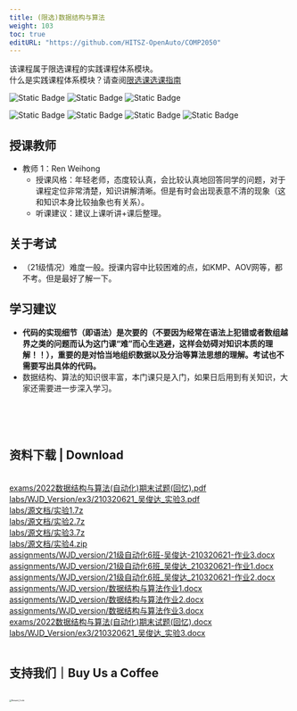```yaml
---
title: (限选)数据结构与算法
weight: 103
toc: true
editURL: "https://github.com/HITSZ-OpenAuto/COMP2050"
---
```

该课程属于限选课程的实践课程体系模块。
<br>
什么是实践课程体系模块？请查阅[限选课选课指南](https://hoa.moe/blog/selecting-distributive-lessons/)


![Static Badge](https://img.shields.io/badge/%E8%80%83%E6%9F%A5%E8%AF%BE-green)  ![Static Badge](https://img.shields.io/badge/限选课-green)  ![Static Badge](https://img.shields.io/badge/%E5%AD%A6%E5%88%86-2-moccasin)

![Static Badge](https://img.shields.io/badge/%E6%88%90%E7%BB%A9%E6%9E%84%E6%88%90（21级）-gold)  ![Static Badge](https://img.shields.io/badge/%E4%BD%9C%E4%B8%9A-10%25-wheat)  ![Static Badge](https://img.shields.io/badge/实验-20%25-wheat)  ![Static Badge](https://img.shields.io/badge/%E4%BD%9C%E4%B8%9A-70%25-wheat) 

## 授课教师

- 教师 1：Ren Weihong
  - 授课风格：年轻老师，态度较认真，会比较认真地回答同学的问题，对于课程定位非常清楚，知识讲解清晰。但是有时会出现表意不清的现象（这和知识本身比较抽象也有关系）。
  - 听课建议：建议上课听讲+课后整理。

## 关于考试
- （21级情况）难度一般。授课内容中比较困难的点，如KMP、AOV网等，都不考。但是最好了解一下。

## 学习建议
- **代码的实现细节（即语法）是次要的（不要因为经常在语法上犯错或者数组越界之类的问题而认为这门课“难”而心生逃避，这样会妨碍对知识本质的理解！！），重要的是对恰当地组织数据以及分治等算法思想的理解。考试也不需要写出具体的代码。**
- 数据结构、算法的知识很丰富，本门课只是入门，如果日后用到有关知识，大家还需要进一步深入学习。
<br>
<br>
<br>
<h2>资料下载 | Download</h2>
<br>
<a href="https://cdn.jsdelivr.net/gh/HITSZ-OpenAuto/COMP2050/exams/2022%E6%95%B0%E6%8D%AE%E7%BB%93%E6%9E%84%E4%B8%8E%E7%AE%97%E6%B3%95%28%E8%87%AA%E5%8A%A8%E5%8C%96%29%E6%9C%9F%E6%9C%AB%E8%AF%95%E9%A2%98%28%E5%9B%9E%E5%BF%86%29.pdf">exams/2022数据结构与算法(自动化)期末试题(回忆).pdf</a>
<br>
<a href="https://cdn.jsdelivr.net/gh/HITSZ-OpenAuto/COMP2050/labs/WJD_Version/ex3/210320621_%E5%90%B4%E4%BF%8A%E8%BE%BE_%E5%AE%9E%E9%AA%8C3.pdf">labs/WJD_Version/ex3/210320621_吴俊达_实验3.pdf</a>
<br>
<a href="https://cdn.jsdelivr.net/gh/HITSZ-OpenAuto/COMP2050/labs/%E6%BA%90%E6%96%87%E6%A1%A3/%E5%AE%9E%E9%AA%8C1.7z">labs/源文档/实验1.7z</a>
<br>
<a href="https://cdn.jsdelivr.net/gh/HITSZ-OpenAuto/COMP2050/labs/%E6%BA%90%E6%96%87%E6%A1%A3/%E5%AE%9E%E9%AA%8C2.7z">labs/源文档/实验2.7z</a>
<br>
<a href="https://cdn.jsdelivr.net/gh/HITSZ-OpenAuto/COMP2050/labs/%E6%BA%90%E6%96%87%E6%A1%A3/%E5%AE%9E%E9%AA%8C3.7z">labs/源文档/实验3.7z</a>
<br>
<a href="https://cdn.jsdelivr.net/gh/HITSZ-OpenAuto/COMP2050/labs/%E6%BA%90%E6%96%87%E6%A1%A3/%E5%AE%9E%E9%AA%8C4.zip">labs/源文档/实验4.zip</a>
<br>
<a href="https://gh.hoa.moe/github.com/HITSZ-OpenAuto/COMP2050/raw/main/assignments/WJD_version/21%E7%BA%A7%E8%87%AA%E5%8A%A8%E5%8C%966%E7%8F%AD-%E5%90%B4%E4%BF%8A%E8%BE%BE-210320621-%E4%BD%9C%E4%B8%9A3.docx">assignments/WJD_version/21级自动化6班-吴俊达-210320621-作业3.docx</a>
<br>
<a href="https://gh.hoa.moe/github.com/HITSZ-OpenAuto/COMP2050/raw/main/assignments/WJD_version/21%E7%BA%A7%E8%87%AA%E5%8A%A8%E5%8C%966%E7%8F%AD_%E5%90%B4%E4%BF%8A%E8%BE%BE_210320621-%E4%BD%9C%E4%B8%9A1.docx">assignments/WJD_version/21级自动化6班_吴俊达_210320621-作业1.docx</a>
<br>
<a href="https://gh.hoa.moe/github.com/HITSZ-OpenAuto/COMP2050/raw/main/assignments/WJD_version/21%E7%BA%A7%E8%87%AA%E5%8A%A8%E5%8C%966%E7%8F%AD_%E5%90%B4%E4%BF%8A%E8%BE%BE_210320621-%E4%BD%9C%E4%B8%9A2.docx">assignments/WJD_version/21级自动化6班_吴俊达_210320621-作业2.docx</a>
<br>
<a href="https://gh.hoa.moe/github.com/HITSZ-OpenAuto/COMP2050/raw/main/assignments/WJD_version/%E6%95%B0%E6%8D%AE%E7%BB%93%E6%9E%84%E4%B8%8E%E7%AE%97%E6%B3%95%E4%BD%9C%E4%B8%9A1.docx">assignments/WJD_version/数据结构与算法作业1.docx</a>
<br>
<a href="https://gh.hoa.moe/github.com/HITSZ-OpenAuto/COMP2050/raw/main/assignments/WJD_version/%E6%95%B0%E6%8D%AE%E7%BB%93%E6%9E%84%E4%B8%8E%E7%AE%97%E6%B3%95%E4%BD%9C%E4%B8%9A2.docx">assignments/WJD_version/数据结构与算法作业2.docx</a>
<br>
<a href="https://gh.hoa.moe/github.com/HITSZ-OpenAuto/COMP2050/raw/main/assignments/WJD_version/%E6%95%B0%E6%8D%AE%E7%BB%93%E6%9E%84%E4%B8%8E%E7%AE%97%E6%B3%95%E4%BD%9C%E4%B8%9A3.docx">assignments/WJD_version/数据结构与算法作业3.docx</a>
<br>
<a href="https://gh.hoa.moe/github.com/HITSZ-OpenAuto/COMP2050/raw/main/exams/2022%E6%95%B0%E6%8D%AE%E7%BB%93%E6%9E%84%E4%B8%8E%E7%AE%97%E6%B3%95%28%E8%87%AA%E5%8A%A8%E5%8C%96%29%E6%9C%9F%E6%9C%AB%E8%AF%95%E9%A2%98%28%E5%9B%9E%E5%BF%86%29.docx">exams/2022数据结构与算法(自动化)期末试题(回忆).docx</a>
<br>
<a href="https://gh.hoa.moe/github.com/HITSZ-OpenAuto/COMP2050/raw/main/labs/WJD_Version/ex3/210320621_%E5%90%B4%E4%BF%8A%E8%BE%BE_%E5%AE%9E%E9%AA%8C3.docx">labs/WJD_Version/ex3/210320621_吴俊达_实验3.docx</a>
<br>
<br>
<h2>支持我们｜Buy Us a Coffee</h2>
<br>
<img src="https://mitcher-1316637614.cos.ap-nanjing.myqcloud.com/hoa/20231112170457.png?imageSlim" alt="Reward_Code" style="zoom:25%; display: block; margin: 0 auto;" />            